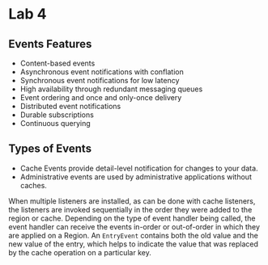 # Lab 4

## Events Features
* Content-based events
* Asynchronous event notifications with conflation
* Synchronous event notifications for low latency
* High availability through redundant messaging queues
* Event ordering and once and only-once delivery
* Distributed event notifications
* Durable subscriptions
* Continuous querying

## Types of Events
* Cache Events provide detail-level notification for changes to your data.
* Administrative events are used by administrative applications without caches. 

When multiple listeners are installed, as can be done with cache listeners, the listeners are invoked sequentially in the order they were added to the region or cache. Depending on the type of event handler being called, the event handler can receive the events in-order or out-of-order in which they are applied on a Region. An `EntryEvent` contains both the old value and the new value of the entry, which helps to indicate the value that was replaced by the cache operation on a particular key.


